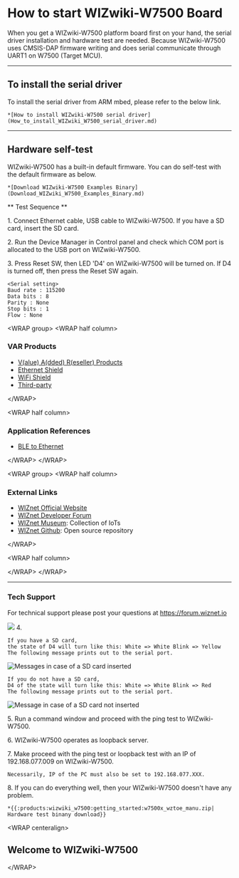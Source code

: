 # How to start WIZwiki-W7500 Board

When you get a WIZwiki-W7500 platform board first on your hand, the
serial driver installation and hardware test are needed. Because
WIZwiki-W7500 uses CMSIS-DAP firmware writing and does serial
communicate through UART1 on W7500 (Target MCU).  

-----

## To install the serial driver

To install the serial driver from ARM mbed, please refer to the below
link.

    *[How to install WIZwiki-W7500 serial driver](How_to_install_WIZwiki_W7500_serial_driver.md)

-----

## Hardware self-test

WIZwiki-W7500 has a built-in default firmware. You can do self-test with
the default firmware as below.

    *[Download WIZwiki-W7500 Examples Binary](Download_WIZwiki_W7500_Examples_Binary.md)

\*\* Test Sequence \*\*

1\. Connect Ethernet cable, USB cable to WIZwiki-W7500. If you have a SD
card, insert the SD card.

2\. Run the Device Manager in Control panel and check which COM port is
allocated to the USB port on WIZwiki-W7500.

3\. Press Reset SW, then LED 'D4' on WIZwiki-W7500 will be turned on. If
D4 is turned off, then press the Reset SW again.

    <Serial setting>
    Baud rate : 115200
    Data bits : 8
    Parity : None
    Stop bits : 1
    Flow : None

\<WRAP group\> \<WRAP half column\>

### VAR Products

  - [V(alue) A(dded) R(eseller) Products](/oshw_using_wiznet)
  - [Ethernet Shield](/oshw_using_wiznet/ethernet)
  - [WiFi Shield](/oshw_using_wiznet/wifi)
  - [Third-party](/oshw_using_wiznet/var_products)

\</WRAP\>

\<WRAP half column\>

### Application References

  - [BLE to Ethernet](/oshw_using_wiznet/bletoethernet)

\</WRAP\> \</WRAP\>

\<WRAP group\> \<WRAP half column\>

### External Links

  - [WIZnet Official Website](http://www.wiznet.io/)
  - [WIZnet Developer Forum](http://forum.wiznet.io/)
  - [WIZnet Museum](http://wiznetmuseum.com/): Collection of IoTs
  - [WIZnet Github](https://github.com/Wiznet): Open source repository

\</WRAP\>

\<WRAP half column\>

\</WRAP\> \</WRAP\>

-----

### Tech Support

For technical support please post your questions at
<https://forum.wiznet.io>

![](//mainlogo.jpg)
4\.

    If you have a SD card,
    the state of D4 will turn like this: White => White Blink => Yellow
    The following message prints out to the serial port.

![Messages in case of a SD card
inserted](/products/wizwiki_w7500/getting_started/wizwiki_serial_ok.png)

    If you do not have a SD card,
    D4 of the state will turn like this: White => White Blink => Red
    The following message prints out to the serial port.

![Message in case of a SD card not
inserted](/products/wizwiki_w7500/getting_started/wizwiki_serial_sdcard.png)

5\. Run a command window and proceed with the ping test to
WIZwiki-W7500.

6\. WIZwiki-W7500 operates as loopback server.

7\. Make proceed with the ping test or loopback test with an IP of
192.168.077.009 on WIZwiki-W7500.

    Necessarily, IP of the PC must also be set to 192.168.077.XXX.

8\. If you can do everything well, then your WIZwiki-W7500 doesn't have
any problem.

    *{{:products:wizwiki_w7500:getting_started:w7500x_wztoe_manu.zip| Hardware test binany download}}

\<WRAP centeralign\>

## Welcome to WIZwiki-W7500

\</WRAP\>
